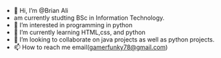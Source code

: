 - 👋 Hi, I’m @Brian Ali
- am currently studting BSc in Information Technology.
- 👀 I’m interested in programming in python
- 🌱 I’m currently learning  HTML,css, and python 
- 💞️ I’m looking to collaborate on java projects as well as python projects.
- 📫 How to reach me  email(gamerfunky78@gmail.com)

<!---
gamerfunky78/gamerfunky78 is a ✨ special ✨ repository because its `README.md` (this file) appears on your GitHub profile.
You can click the Preview link to take a look at your changes.
--->
